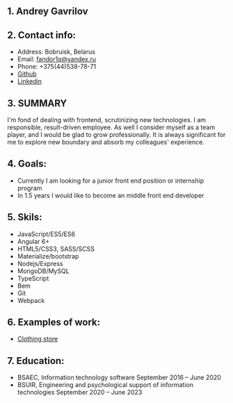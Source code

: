 ## 1. Andrey Gavrilov
## 2. Contact info:
* Address: Bobruisk, Belarus
* Email: fandor1q@yandex.ru
* Phone: +375(44)538-78-71
* [Github]( https://github.com/IKLOA)
* [Linkedin]( https://www.linkedin.com/in/andrey-gavrilov-625664196)

## 3. SUMMARY
I'm fond of dealing with frontend, scrutinizing new technologies. I am responsible, result-driven employee. As well I consider myself as a team player, and I would be glad to grow professionally. It is always significant for me to explore new boundary and absorb my colleagues' experience. 

## 4. Goals:
* Currently I am looking for a junior front end position or internship program
* In 1.5 years I would like to become an middle front end developer

## 5. Skils:
* JavaScript/ES5/ES6
* Angular 6+
* HTML5/CSS3, SASS/SCSS
* Materialize/bootstrap
* Nodejs/Express
* MongoDB/MySQL
* TypeScript
* Bem
* Git
* Webpack

## 6. Examples of work:
* [Сlothing store](https://stormy-harbor-74860.herokuapp.com/home)

## 7. Education:
* BSAEC, Information technology software
September 2016 – June 2020
* BSUIR, Engineering and psychological support of information technologies
September 2020 – June 2023
